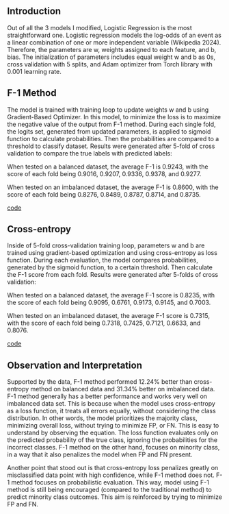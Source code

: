 ## Introduction

Out of all the 3 models I modified, Logistic Regression is the most straightforward one. Logistic regression models the log-odds of an event as a linear combination of one or more independent variable (Wikipedia 2024). Therefore, the parameters are w, weights assigned to each feature, and b, bias. The initialization of parameters includes equal weight w and b as 0s, cross validation with 5 splits, and Adam optimizer from Torch library with 0.001 learning rate. 

## F-1 Method

The model is trained with training loop to update weights w and b using Gradient-Based Optimizer. In this model, to minimize the loss is to maximize the negative value of the output from F-1 method. During each single fold, the logits set, generated from updated parameters, is applied to sigmoid function to calculate probabilities. Then the probabilities are compared to a threshold to classify dataset. Results were generated after 5-fold of cross validation to compare the true labels with predicted labels: 

When tested on a balanced dataset, the average F-1 is 0.9243, with the score of each fold being 0.9016, 0.9207, 0.9336, 0.9378, and 0.9277.

When tested on an imbalanced dataset, the average F-1 is 0.8600, with the score of each fold being 0.8276, 0.8489, 0.8787, 0.8714, and 0.8735.

[code](Logistic_regression_f1.py) 


## Cross-entropy

Inside of 5-fold cross-validation training loop, parameters w and b are trained using gradient-based optimization and using cross-entropy as loss function. During each evaluation, the model compares probabilities, generated by the sigmoid function, to a certain threshold. Then calculate the F-1 score from each fold. Results were generated after 5-folds of cross validation:
 
When tested on a balanced dataset, the average F-1 score is 0.8235, with the score of each fold being 0.9095, 0.6761, 0.9173, 0.9145, and 0.7003.

When tested on an imbalanced dataset, the average F-1 score is 0.7315, with the score of each fold being 0.7318, 0.7425, 0.7121, 0.6633, and 0.8076.

[code](Logistic_regression_cross_entropy.py) 

## Observation and Interpretation

Supported by the data, F-1 method performed 12.24% better than cross-entropy method on balanced data and 31.34% better on imbalanced data. F-1 method generally has a better performance and works very well on imbalanced data set. This is because when the model uses cross-entropy as a loss function, it treats all errors equally, without considering the class distribution. In other words, the model prioritizes the majority class, minimizing overall loss, without trying to minimize FP, or FN. This is easy to understand by observing the equation. The loss function evaluates only on the predicted probability of the true class, ignoring the probabilities for the incorrect classes. F-1 method on the other hand, focuses on minority class, in a way that it also penalizes the model when FP and FN present.  
 
Another point that stood out is that cross-entropy loss penalizes greatly on misclassified data point with high confidence, while F-1 method does not. F-1 method focuses on probabilistic evaluation. This way, model using F-1 method is still being encouraged (compared to the traditional method) to predict minority class outcomes. This aim is reinforced by trying to minimize FP and FN.  
